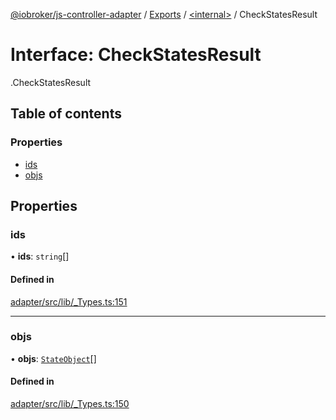 [@iobroker/js-controller-adapter](../README.md) / [Exports](../modules.md) / [<internal\>](../modules/internal_.md) / CheckStatesResult

# Interface: CheckStatesResult

[<internal>](../modules/internal_.md).CheckStatesResult

## Table of contents

### Properties

- [ids](internal_.CheckStatesResult.md#ids)
- [objs](internal_.CheckStatesResult.md#objs)

## Properties

### ids

• **ids**: `string`[]

#### Defined in

[adapter/src/lib/_Types.ts:151](https://github.com/ioBroker/ioBroker.js-controller/blob/0b3c6e0e/packages/adapter/src/lib/_Types.ts#L151)

___

### objs

• **objs**: [`StateObject`](internal_.StateObject.md)[]

#### Defined in

[adapter/src/lib/_Types.ts:150](https://github.com/ioBroker/ioBroker.js-controller/blob/0b3c6e0e/packages/adapter/src/lib/_Types.ts#L150)
